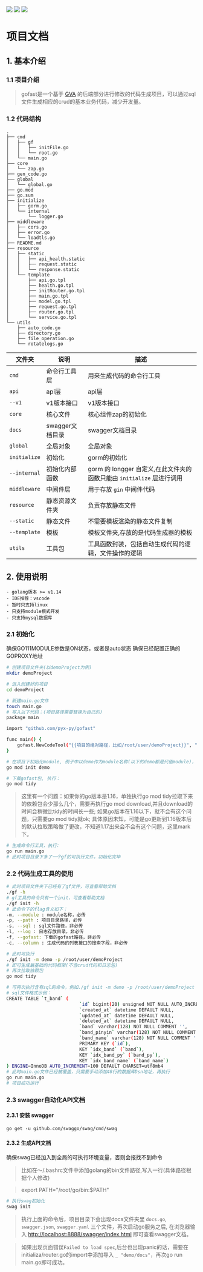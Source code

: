 <div align=left>
<img src="https://img.shields.io/badge/golang-1.16-blue"/>
<img src="https://img.shields.io/badge/gin-1.7.2-lightBlue"/>
<img src="https://img.shields.io/badge/gorm-1.21.12-red"/>
</div>


# 项目文档

## 1. 基本介绍

### 1.1 项目介绍

> gofast是一个基于 [GVA](https://github.com/flipped-aurora/gin-vue-admin) 的后端部分进行修改的代码生成项目，可以通过sql文件生成相应的crud的基本业务代码，减少开发量。
### 1.2 代码结构
```
.
├── cmd
│   ├── gf
│   │   ├── initFile.go
│   │   └── root.go
│   └── main.go
├── core
│   └── zap.go
├── gen_code.go
├── global
│   └── global.go
├── go.mod
├── go.sum
├── initialize
│   ├── gorm.go
│   └── internal
│       └── logger.go
├── middleware
│   ├── cors.go
│   ├── error.go
│   └── loadtls.go
├── README.md
├── resource
│   ├── static
│   │   ├── api_health.static
│   │   ├── request.static
│   │   └── response.static
│   └── template
│       ├── api.go.tpl
│       ├── health.go.tpl
│       ├── initRouter.go.tpl
│       ├── main.go.tpl
│       ├── model.go.tpl
│       ├── request.go.tpl
│       ├── router.go.tpl
│       └── service.go.tpl
└── utils
    ├── auto_code.go
    ├── directory.go
    ├── file_operation.go
    └── rotatelogs.go
```
| 文件夹       | 说明                    | 描述                        |
| ------------ | ----------------------- | --------------------------- |
| `cmd`        | 命令行工具层                   | 用来生成代码的命令行工具 |
| `api`        | api层                   | api层 |
| `--v1`       | v1版本接口              | v1版本接口                  |
| `core`       | 核心文件                | 核心组件zap的初始化 |
| `docs`       | swagger文档目录         | swagger文档目录 |
| `global`     | 全局对象                | 全局对象 |
| `initialize` | 初始化 | gorm的初始化 |
| `--internal` | 初始化内部函数 | gorm 的 longger 自定义,在此文件夹的函数只能由 `initialize` 层进行调用 |
| `middleware` | 中间件层 | 用于存放 `gin` 中间件代码 |
| `resource`   | 静态资源文件夹          | 负责存放静态文件                |
| `--static` | 静态文件 | 不需要模板渲染的静态文件复制 |
| `--template` | 模板 | 模板文件夹,存放的是代码生成器的模板 |
| `utils`      | 工具包                  | 工具函数封装，包括自动生成代码的逻辑，文件操作的逻辑            |
## 2. 使用说明

```
- golang版本 >= v1.14
- IDE推荐：vscode
- 暂时只支持linux
- 只支持module模式开发
- 只支持mysql数据库
```

### 2.1 初始化

确保GO111MODULE参数是ON状态，或者是auto状态
确保已经配置正确的GOPROXY地址

```bash
# 创建项目文件夹(以demoProject为例)
mkdir demoProject
```
```bash
# 进入创建好的项目
cd demoProject
```
```bash
# 新建main.go文件
touch main.go
# 写入以下代码：(项目路径需要替换为自己的)
package main

import "github.com/pyx-py/gofast"

func main() {
	gofast.NewCodeTool("{{项目的绝对路径，比如/root/user/demoProject}}", "")
}
```
```bash
# 在项目下初始化module, 例子中以demo作为module名称(以下的demo都是代值module)，使用时也需要更改为自己的module
go mod init demo
```
```bash
# 下载gofast包, 执行：
go mod tidy
```
> 这里有一个问题：如果你的go版本是1.16，单独执行go mod tidy拉取下来的依赖包会少那么几个，需要再执行go mod download,并且download的时间会稍微比tidy的时间长一些; 如果go版本在1.16以下，就不会有这个问题，只需要go mod tidy就ok; 具体原因未知，可能是go更新到1.16版本后的默认拉取策略做了更改，不知道1.17出来会不会有这个问题，这里mark下。
```bash
# 生成命令行工具，执行:
go run main.go
# 此时项目目录下多了一个gf的可执行文件，初始化完毕
```


### 2.2 代码生成工具的使用

```bash
# 此时项目文件夹下已经有了gf文件，可查看帮助文档
./gf -h
# gf工具的命令只有一个init，可查看帮助文档
./gf init -h
# 此命令下的flag含义如下：
-m, --module : module名称，必传
-p, --path : 项目目录路径，必传
-s, --sql : sql文件路径，非必传
-l, --log : 日志存放目录，非必传
-f, --gofast: 下载的gofast路径，非必传
-c, --column : 生成代码的列表接口的搜索字段，非必传

# 此时可执行
./gf init -m demo -p /root/user/demoProject
# 即可生成最基础的代码框架(不含crud代码和日志包)
# 再次拉取依赖包
go mod tidy

# 可再次执行含有sql的命令，例如./gf init -m demo -p /root/user/demoProject -s ./t_band.sql就能生成业务代码
# sql文件格式示例：
CREATE TABLE `t_band` (
                           `id` bigint(20) unsigned NOT NULL AUTO_INCREMENT,
                           `created_at` datetime DEFAULT NULL,
                           `updated_at` datetime DEFAULT NULL,
                           `deleted_at` datetime DEFAULT NULL,
                           `band` varchar(128) NOT NULL COMMENT '',
                           `band_pinyin` varchar(128) NOT NULL COMMENT '',
                           `band_name` varchar(128) NOT NULL COMMENT '',
                           PRIMARY KEY (`id`),
                           KEY `idx_band` (`band`),
                           KEY `idx_band_py` (`band_py`),
                           KEY `idx_band_name` (`band_name`)
) ENGINE=InnoDB AUTO_INCREMENT=100 DEFAULT CHARSET=utf8mb4
# 此时main.go文件已经被覆盖，只需要手动添加48行的数据库Dsn地址，再执行
go run main.go
# 项目成功运行
```

### 2.3 swagger自动化API文档

#### 2.3.1 安装 swagger

````
go get -u github.com/swaggo/swag/cmd/swag
````




#### 2.3.2 生成API文档
确保swag已经加入到全局的可执行环境变量，否则会报找不到命令
> 比如在～/.bashrc文件中添加golang的bin文件路径,写入一行(具体路径根据个人修改)

> export PATH="/root/go/bin:$PATH"

```` bash
# 执行swag初始化
swag init
````

> 执行上面的命令后，项目目录下会出现docs文件夹里 `docs.go`, `swagger.json`, `swagger.yaml` 三个文件，再次启动go服务之后, 在浏览器输入 [http://localhost:8888/swagger/index.html](http://localhost:8888/swagger/index.html) 即可查看swagger文档。

> 如果出现页面错误`Failed to load spec`,后台也出现panic的话，需要在initializa/router.go的import中添加导入 `_ "demo/docs"`，再次go run main.go即可成功。

